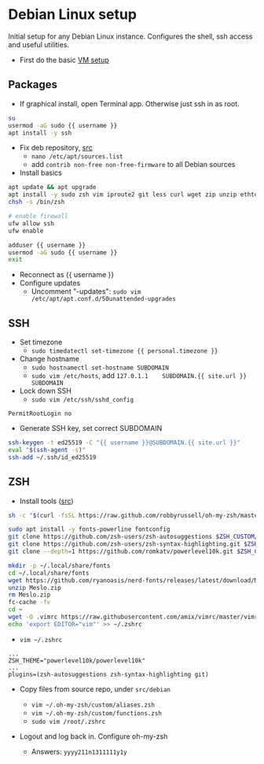 # Debian Linux setup
Initial setup for any Debian Linux instance. Configures the shell, ssh access and useful utilities.

- First do the basic [VM setup](./vm.md)

## Packages
- If graphical install, open Terminal app. Otherwise just ssh in as root.
```bash
su
usermod -aG sudo {{ username }}
apt install -y ssh
```
- Fix deb repository, [src](https://it42.cc/2019/10/14/fix-proxmox-repository-is-not-signed/) 
	- `nano /etc/apt/sources.list`
	- add `contrib non-free non-free-firmware` to all Debian sources
- Install basics
```bash
apt update && apt upgrade
apt install -y sudo zsh vim iproute2 git less curl wget zip unzip ethtool jq unattended-upgrades ufw
chsh -s /bin/zsh

# enable firewall
ufw allow ssh
ufw enable

adduser {{ username }}
usermod -aG sudo {{ username }}
exit
```
- Reconnect as {{ username }}
- Configure updates
	- Uncomment "-updates": `sudo vim /etc/apt/apt.conf.d/50unattended-upgrades`

## SSH
- Set timezone
  - `sudo timedatectl set-timezone {{ personal.timezone }}`
- Change hostname
	- `sudo hostnamectl set-hostname SUBDOMAIN`
	- `sudo vim /etc/hosts`, add `127.0.1.1    SUBDOMAIN.{{ site.url }}    SUBDOMAIN`
- Lock down SSH
	- `sudo vim /etc/ssh/sshd_config`
```
PermitRootLogin no
```
- Generate SSH key, set correct SUBDOMAIN
```bash
ssh-keygen -t ed25519 -C "{{ username }}@SUBDOMAIN.{{ site.url }}"
eval "$(ssh-agent -s)"
ssh-add ~/.ssh/id_ed25519
```

## ZSH
- Install tools ([src](https://gist.github.com/sinadarvi/7b7178cb3cf9a605ab04700cae05287a))
```bash
sh -c "$(curl -fsSL https://raw.github.com/robbyrussell/oh-my-zsh/master/tools/install.sh)"

sudo apt install -y fonts-powerline fontconfig
git clone https://github.com/zsh-users/zsh-autosuggestions $ZSH_CUSTOM/plugins/zsh-autosuggestions
git clone https://github.com/zsh-users/zsh-syntax-highlighting.git $ZSH_CUSTOM/plugins/zsh-syntax-highlighting
git clone --depth=1 https://github.com/romkatv/powerlevel10k.git $ZSH_CUSTOM/themes/powerlevel10k

mkdir -p ~/.local/share/fonts
cd ~/.local/share/fonts
wget https://github.com/ryanoasis/nerd-fonts/releases/latest/download/Meslo.zip
unzip Meslo.zip
rm Meslo.zip
fc-cache -fv
cd ~
wget -O .vimrc https://raw.githubusercontent.com/amix/vimrc/master/vimrcs/basic.vim
echo 'export EDITOR="vim"' >> ~/.zshrc
```
- `vim ~/.zshrc`
```
...
ZSH_THEME="powerlevel10k/powerlevel10k"
...
plugins=(zsh-autosuggestions zsh-syntax-highlighting git)
```
- Copy files from source repo, under `src/debian`
  - `vim ~/.oh-my-zsh/custom/aliases.zsh`
  - `vim ~/.oh-my-zsh/custom/functions.zsh`
  - `sudo vim /root/.zshrc`

- Logout and log back in. Configure oh-my-zsh
	- Answers: `yyyy211n1311111y1y`
